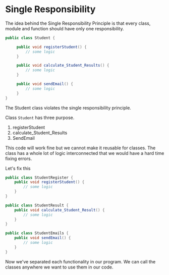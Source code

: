 # Single Responsibility

The idea behind the Single Responsibility Principle is that every class, module and function should have only one responsibility.

```java
public class Student {

     public void registerStudent() {
         // some logic
     }

     public void calculate_Student_Results() {
         // some logic
     }

     public void sendEmail() {
         // some logic
     }
}
```

The Student class violates the single responsibility principle.

Class `Student` has three purpose.

1. registerStudent
2. calculate_Student_Results
3. SendEmail

This code will work fine but we cannot make it reusable for classes. The class has a whole lot of logic interconnected that we would have a hard time fixing errors.

Let's fix this

```java
public class StudentRegister {
    public void registerStudent() {
        // some logic
    }
}
```

```java
public class StudentResult {
    public void calculate_Student_Result() {
        // some logic
    }
}
```

```java
public class StudentEmails {
    public void sendEmail() {
        // some logic
    }
}
```

Now we've separated each functionality in our program. We can call the classes anywhere we want to use them in our code.
